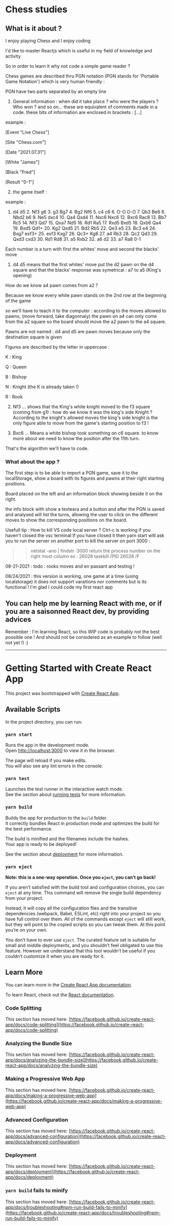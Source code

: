 # Chess studies

## What is it about ?

I enjoy playing Chess and I enjoy coding

I'd like to master Reactjs which is useful in my field of knowledge and activity

So in order to learn it why not code a simple game reader ?

Chess games are described thru PGN notation (PGN stands for 'Portable Game Notation') which is very human friendly :

PGN have two parts separated by an empty line 

1. General information : when did it take place ? who were the players ? Who won ? and so on... these are equivalent of comments made in a code. these bits of information are enclosed in brackets : [...]

example :

[Event "Live Chess"]

[Site "Chess.com"]

[Date "2021.07.31"]

[White "James"]

[Black "Fred"]

[Result "0-1"]

2. the game itself : 

example :

1. d4 d5 2. Nf3 g6 3. g3 Bg7 4. Bg2 Nf6 5. c4 c6 6. O-O O-O 7. Qb3 Be6 8. Nbd2 b6 9. Ne5 dxc4 10. Qa4 Qxd4 11. Nxc6 Nxc6 12. Bxc6 Rac8 13. Bb7 Rc5 14. Nf3 Qd7 15. Qxa7 Nd5 16. Rd1 Ra5 17. Rxd5 Bxd5 18. Qxb6 Qa4 19. Bxd5 Qd1+ 20. Kg2 Qxd5 21. Bd2 Rb5 22. Qe3 e5 23. Bc3 e4 24. Bxg7 exf3+ 25. exf3 Kxg7 26. Qc3+ Kg8 27. a4 Rb3 28. Qc2 Qd3 29. Qxd3 cxd3 30. Rd1 Rd8 31. a5 Rxb2 32. a6 d2 33. a7 Ra8 0-1

Each number is a turn with first the whites' move and second the blacks' move

1. d4 d5 means that the first whites' move put the d2 pawn on the d4 square and that the blacks' response was symetrical : a7 to a5 (King's opening)

How do we know a4 pawn comes from a2 ?

Because we know every white pawn stands on the 2nd row at the beginning of the game

so we'll have to teach it to the computer : according to the moves allowed to pawns, (move forward, take diagonnaly) the pawn on a4 can only come from the a2 square so the board should move the a2 pawn to the a4 square.

Pawns are not named : d4 and d5 are pawn moves because only the destination square is given

Figures are described by the letter in uppercase : 

K : King

Q : Queen

B : Bishop

N : Knight (the K is already taken !)

R : Rook

2. Nf3 ... shows that the King's white knight moved to the f3 square (coming from g1) : how do we know it was the king's side Knight ? According to the knight's allowed moves the king's side knight is the only figure able to move from the game's starting position to f3 !

12. Bxc6 ... Means a white bishop took something on c6 square. to know more about we need to know the position after the 11th turn.

That's the algorithm we'll have to code.

### What about the app ?

The first step is to be able to import a PGN game, save it to the localStorage, show a board with its figures and pawns at their right starting positions.

Board placed on the left and an information block showing beside it on the right.

the info block with show a texteara and a button and after the PGN is saved and analysed will list the turns, allowing the user to click on the different moves to show the corresponding positions on the board.

Usefull tip : How to kill VS code local server ?
Ctrl-c is working if you haven't closed the vsc terminal
If you have closed it then yarn start witl ask you to run the server on another port
to kill the server on port 3000 :
>> netstat -ano | findstr :3000 
return the process number on the right most column ex : 26028
>> taskkill /PID 26028 /F

08-21-2021 : 
todo : rooks moves and en passant
and testing !

08/24/2021 : this version is working, one game at a time (using localstorage) it does not support varaitions nor comments
but is its functional !  I'm glad I could code my first react app

## You can help me by learning React with me, or if you are a saisonned React dev, by providing advices

Remember : I'm learning React, so this WIP code is probably not the best possible one ! And should not be considered as an example to follow (well not yet !) :)


---


# Getting Started with Create React App

This project was bootstrapped with [Create React App](https://github.com/facebook/create-react-app).

## Available Scripts

In the project directory, you can run:

### `yarn start`

Runs the app in the development mode.\
Open [http://localhost:3000](http://localhost:3000) to view it in the browser.

The page will reload if you make edits.\
You will also see any lint errors in the console.

### `yarn test`

Launches the test runner in the interactive watch mode.\
See the section about [running tests](https://facebook.github.io/create-react-app/docs/running-tests) for more information.

### `yarn build`

Builds the app for production to the `build` folder.\
It correctly bundles React in production mode and optimizes the build for the best performance.

The build is minified and the filenames include the hashes.\
Your app is ready to be deployed!

See the section about [deployment](https://facebook.github.io/create-react-app/docs/deployment) for more information.

### `yarn eject`

**Note: this is a one-way operation. Once you `eject`, you can’t go back!**

If you aren’t satisfied with the build tool and configuration choices, you can `eject` at any time. This command will remove the single build dependency from your project.

Instead, it will copy all the configuration files and the transitive dependencies (webpack, Babel, ESLint, etc) right into your project so you have full control over them. All of the commands except `eject` will still work, but they will point to the copied scripts so you can tweak them. At this point you’re on your own.

You don’t have to ever use `eject`. The curated feature set is suitable for small and middle deployments, and you shouldn’t feel obligated to use this feature. However we understand that this tool wouldn’t be useful if you couldn’t customize it when you are ready for it.

## Learn More

You can learn more in the [Create React App documentation](https://facebook.github.io/create-react-app/docs/getting-started).

To learn React, check out the [React documentation](https://reactjs.org/).

### Code Splitting

This section has moved here: [https://facebook.github.io/create-react-app/docs/code-splitting](https://facebook.github.io/create-react-app/docs/code-splitting)

### Analyzing the Bundle Size

This section has moved here: [https://facebook.github.io/create-react-app/docs/analyzing-the-bundle-size](https://facebook.github.io/create-react-app/docs/analyzing-the-bundle-size)

### Making a Progressive Web App

This section has moved here: [https://facebook.github.io/create-react-app/docs/making-a-progressive-web-app](https://facebook.github.io/create-react-app/docs/making-a-progressive-web-app)

### Advanced Configuration

This section has moved here: [https://facebook.github.io/create-react-app/docs/advanced-configuration](https://facebook.github.io/create-react-app/docs/advanced-configuration)

### Deployment

This section has moved here: [https://facebook.github.io/create-react-app/docs/deployment](https://facebook.github.io/create-react-app/docs/deployment)

### `yarn build` fails to minify

This section has moved here: [https://facebook.github.io/create-react-app/docs/troubleshooting#npm-run-build-fails-to-minify](https://facebook.github.io/create-react-app/docs/troubleshooting#npm-run-build-fails-to-minify)

